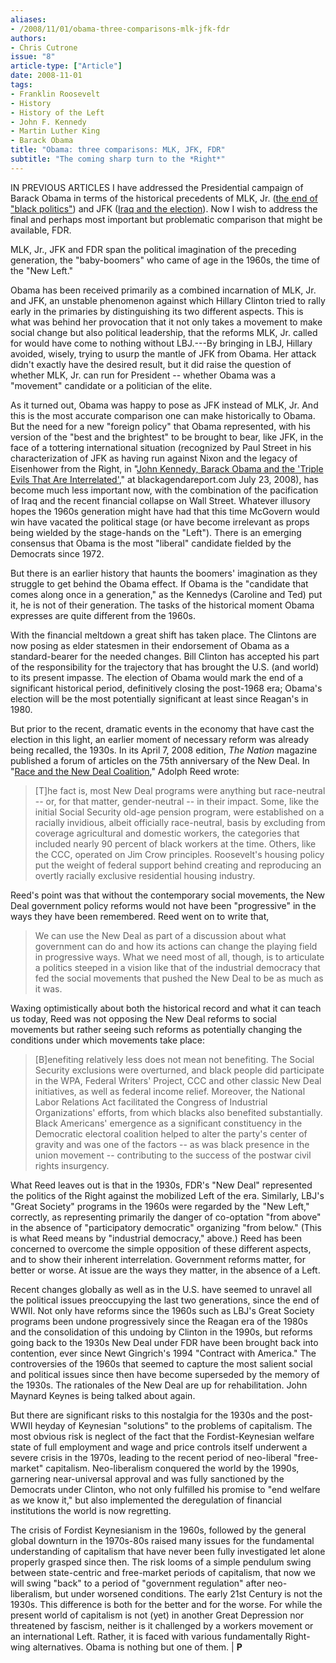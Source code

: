 ```yaml
---
aliases:
- /2008/11/01/obama-three-comparisons-mlk-jfk-fdr
authors:
- Chris Cutrone
issue: "8"
article-type: ["Article"]
date: 2008-11-01
tags:
- Franklin Roosevelt
- History
- History of the Left
- John F. Kennedy
- Martin Luther King
- Barack Obama
title: "Obama: three comparisons: MLK, JFK, FDR"
subtitle: "The coming sharp turn to the *Right*"
---
```


IN PREVIOUS ARTICLES I have addressed the Presidential campaign of Barack Obama in terms of the historical precedents of MLK, Jr. ([the end of "black politics"](https://platypus1917.org/2008/09/01/obama-progress-in-regress-the-end-of-black-politics/)) and JFK ([Iraq and the election](hhttps://platypus1917.org/2008/10/01/iraq-and-the-election-the-fog-of-anti-war-politics/)). Now I wish to address the final and perhaps most important but problematic comparison that might be available, FDR.

MLK, Jr., JFK and FDR span the political imagination of the preceding generation, the "baby-boomers" who came of age in the 1960s, the time of the "New Left."

Obama has been received primarily as a combined incarnation of MLK, Jr. and JFK, an unstable phenomenon against which Hillary Clinton tried to rally early in the primaries by distinguishing its two different aspects. This is what was behind her provocation that it not only takes a movement to make social change but also political leadership, that the reforms MLK, Jr. called for would have come to nothing without LBJ.---By bringing in LBJ, Hillary avoided, wisely, trying to usurp the mantle of JFK from Obama. Her attack didn't exactly have the desired result, but it did raise the question of whether MLK, Jr. can run for President -- whether Obama was a "movement" candidate or a politician of the elite.

As it turned out, Obama was happy to pose as JFK instead of MLK, Jr. And this is the most accurate comparison one can make historically to Obama. But the need for a new "foreign policy" that Obama represented, with his version of the "best and the brightest" to be brought to bear, like JFK, in the face of a tottering international situation (recognized by Paul Street in his characterization of JFK as having run against Nixon and the legacy of Eisenhower from the Right, in "[John Kennedy, Barack Obama and the 'Triple Evils That Are Interrelated'](http://www.blackagendareport.com/?q=node/10710)," at blackagendareport.com July 23, 2008), has become much less important now, with the combination of the pacification of Iraq and the recent financial collapse on Wall Street. Whatever illusory hopes the 1960s generation might have had that this time McGovern would win have vacated the political stage (or have become irrelevant as props being wielded by the stage-hands on the "Left"). There is an emerging consensus that Obama is the most "liberal" candidate fielded by the Democrats since 1972.

But there is an earlier history that haunts the boomers' imagination as they struggle to get behind the Obama effect. If Obama is the "candidate that comes along once in a generation," as the Kennedys (Caroline and Ted) put it, he is not of their generation. The tasks of the historical moment Obama expresses are quite different from the 1960s.

With the financial meltdown a great shift has taken place. The Clintons are now posing as elder statesmen in their endorsement of Obama as a standard-bearer for the needed changes. Bill Clinton has accepted his part of the responsibility for the trajectory that has brought the U.S. (and world) to its present impasse. The election of Obama would mark the end of a significant historical period, definitively closing the post-1968 era; Obama's election will be the most potentially significant at least since Reagan's in 1980.

But prior to the recent, dramatic events in the economy that have cast the election in this light, an earlier moment of necessary reform was already being recalled, the 1930s. In its April 7, 2008 edition, *The Nation* magazine published a forum of articles on the 75th anniversary of the New Deal. In "[Race and the New Deal Coalition](http://www.thenation.com/doc/20080407/reed)," Adolph Reed wrote:

> [T]he fact is, most New Deal programs were anything but race-neutral -- or, for that matter, gender-neutral -- in their impact. Some, like the initial Social Security old-age pension program, were established on a racially invidious, albeit officially race-neutral, basis by excluding from coverage agricultural and domestic workers, the categories that included nearly 90 percent of black workers at the time. Others, like the CCC, operated on Jim Crow principles. Roosevelt's housing policy put the weight of federal support behind creating and reproducing an overtly racially exclusive residential housing industry.

Reed's point was that without the contemporary social movements, the New Deal government policy reforms would not have been "progressive" in the ways they have been remembered. Reed went on to write that,

> We can use the New Deal as part of a discussion about what government can do and how its actions can change the playing field in progressive ways. What we need most of all, though, is to articulate a politics steeped in a vision like that of the industrial democracy that fed the social movements that pushed the New Deal to be as much as it was.

Waxing optimistically about both the historical record and what it can teach us today, Reed was not opposing the New Deal reforms to social movements but rather seeing such reforms as potentially changing the conditions under which movements take place:

> [B]enefiting relatively less does not mean not benefiting. The Social Security exclusions were overturned, and black people did participate in the WPA, Federal Writers' Project, CCC and other classic New Deal initiatives, as well as federal income relief. Moreover, the National Labor Relations Act facilitated the Congress of Industrial Organizations' efforts, from which blacks also benefited substantially. Black Americans' emergence as a significant constituency in the Democratic electoral coalition helped to alter the party's center of gravity and was one of the factors -- as was black presence in the union movement -- contributing to the success of the postwar civil rights insurgency.

What Reed leaves out is that in the 1930s, FDR's "New Deal" represented the politics of the Right against the mobilized Left of the era. Similarly, LBJ's "Great Society" programs in the 1960s were regarded by the "New Left," correctly, as representing primarily the danger of co-optation "from above" in the absence of "participatory democratic" organizing "from below." (This is what Reed means by "industrial democracy," above.) Reed has been concerned to overcome the simple opposition of these different aspects, and to show their inherent interrelation. Government reforms matter, for better or worse. At issue are the ways they matter, in the absence of a Left.

Recent changes globally as well as in the U.S. have seemed to unravel all the political issues preoccupying the last two generations, since the end of WWII. Not only have reforms since the 1960s such as LBJ's Great Society programs been undone progressively since the Reagan era of the 1980s and the consolidation of this undoing by Clinton in the 1990s, but reforms going back to the 1930s New Deal under FDR have been brought back into contention, ever since Newt Gingrich's 1994 "Contract with America." The controversies of the 1960s that seemed to capture the most salient social and political issues since then have become superseded by the memory of the 1930s. The rationales of the New Deal are up for rehabilitation. John Maynard Keynes is being talked about again.

But there are significant risks to this nostalgia for the 1930s and the post-WWII heyday of Keynesian "solutions" to the problems of capitalism. The most obvious risk is neglect of the fact that the Fordist-Keynesian welfare state of full employment and wage and price controls itself underwent a severe crisis in the 1970s, leading to the recent period of neo-liberal "free-market" capitalism. Neo-liberalism conquered the world by the 1990s, garnering near-universal approval and was fully sanctioned by the Democrats under Clinton, who not only fulfilled his promise to "end welfare as we know it," but also implemented the deregulation of financial institutions the world is now regretting.

The crisis of Fordist Keynesianism in the 1960s, followed by the general global downturn in the 1970s-80s raised many issues for the fundamental understanding of capitalism that have never been fully investigated let alone properly grasped since then. The risk looms of a simple pendulum swing between state-centric and free-market periods of capitalism, that now we will swing "back" to a period of "government regulation" after neo-liberalism, but under worsened conditions. The early 21st Century is not the 1930s. This difference is both for the better and for the worse. For while the present world of capitalism is not (yet) in another Great Depression nor threatened by fascism, neither is it challenged by a workers movement or an international Left. Rather, it is faced with various fundamentally Right-wing alternatives. Obama is nothing but one of them. | **P**
